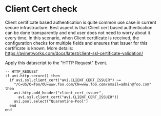 # Client Cert check
Client certificate based authentication is quite common use case in current secure infrastructure. Best aspect
is that Client cert based authentication can be done transparently and end user does not need to worry about
it every time. In this scenario, when Client certificate is received, the configuration checks for multiple fields
and ensures that Issuer for this certificate is known. More details: https://avinetworks.com/docs/latest/client-ssl-certificate-validation/

Apply this datascript to the "HTTP Request" Event.

```
-- HTTP_REQUEST
if avi.http.secure() then
  if avi.ssl.client_cert("avi.CLIENT_CERT_ISSUER") ~=
    "/C=US/O=foo/OU=www.foo.com/CN=www.foo.com/email=admin@foo.com" then
    avi.http.add_header("client_cert_issuer",
      avi.ssl.client_cert("avi.CLIENT_CERT_ISSUER"))
    avi.pool.select("Quarantine-Pool")
  end
end
```

